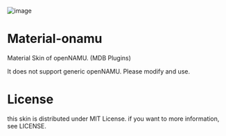 ![image](https://user-images.githubusercontent.com/65072459/83278849-2e1bbb80-a20f-11ea-842a-1f2c1ef5d900.png)
# Material-onamu
Material Skin of openNAMU. (MDB Plugins)

It does not support generic openNAMU. Please modify and use.

# License
this skin is distributed under MIT License. if you want to more information, see LICENSE.
